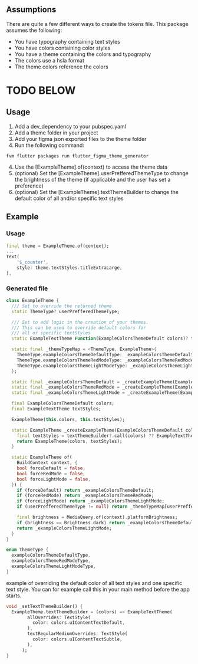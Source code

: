 ## Assumptions

There are quite a few different ways to create the tokens file. This package assumes the following:
- You have typography containing text styles
- You have colors containing color styles
- You have a theme containing the colors and typography
- The colors use a hsla format
- The theme colors reference the colors


# TODO BELOW

## Usage

1. Add a dev_dependency to your pubspec.yaml
1. Add a theme folder in your project
1. Add your figma json exported files to the theme folder
1. Run the following command:

```
fvm flutter packages run flutter_figma_theme_generator
```

4. Use the [ExampleTheme].of(context) to access the theme data
5. (optional) Set the [ExampleTheme].userPrefferedThemeType to change the brightness of the theme (if applicable and the user has set a preference)
6. (optional) Set the [ExampleTheme].textThemeBuilder to change the default color of all and/or specific text styles

## Example

### Usage

```dart
final theme = ExampleTheme.of(context);
...
Text(
    '$_counter',
    style: theme.textStyles.titleExtraLarge,
),
```

### Generated file

```dart
class ExampleTheme {
  /// Set to override the returned theme
  static ThemeType? userPrefferedThemeType;

  /// Set to add logic in the creation of your themes.
  /// This can be used to override default colors for
  /// all or specific textStyles
  static ExampleTextTheme Function(ExampleColorsThemeDefault colors)? textThemeBuilder;

  static final _themeTypeMap = <ThemeType, ExampleTheme>{
    ThemeType.exampleColorsThemeDefaultType: _exampleColorsThemeDefault,
    ThemeType.exampleColorsThemeRedModeType: _exampleColorsThemeRedMode,
    ThemeType.exampleColorsThemeLightModeType: _exampleColorsThemeLightMode,
  };

  static final _exampleColorsThemeDefault = _createExampleTheme(ExampleColorsThemeDefault());
  static final _exampleColorsThemeRedMode = _createExampleTheme(ExampleColorsThemeRedMode.instance);
  static final _exampleColorsThemeLightMode = _createExampleTheme(ExampleColorsThemeLightMode.instance);

  final ExampleColorsThemeDefault colors;
  final ExampleTextTheme textStyles;

  ExampleTheme(this.colors, this.textStyles);

  static ExampleTheme _createExampleTheme(ExampleColorsThemeDefault colors) {
    final textStyles = textThemeBuilder?.call(colors) ?? ExampleTextTheme();
    return ExampleTheme(colors, textStyles);
  }

  static ExampleTheme of(
    BuildContext context, {
    bool forceDefault = false,
    bool forceRedMode = false,
    bool forceLightMode = false,
  }) {
    if (forceDefault) return _exampleColorsThemeDefault;
    if (forceRedMode) return _exampleColorsThemeRedMode;
    if (forceLightMode) return _exampleColorsThemeLightMode;
    if (userPrefferedThemeType != null) return _themeTypeMap[userPrefferedThemeType!]!;

    final brightness = MediaQuery.of(context).platformBrightness;
    if (brightness == Brightness.dark) return _exampleColorsThemeDefault;
    return _exampleColorsThemeLightMode;
  }
}

enum ThemeType {
  exampleColorsThemeDefaultType,
  exampleColorsThemeRedModeType,
  exampleColorsThemeLightModeType,
}
```

example of overriding the default color of all text styles and one specific text style. You can for example call this in your main method before the app starts.

```dart
void _setTextThemeBuilder() {
  ExampleTheme.textThemeBuilder = (colors) => ExampleTextTheme(
        allOverrides: TextStyle(
          color: colors.uIContentTextDefault,
        ),
        textRegularMediumOverrides: TextStyle(
          color: colors.uIContentTextSubtle,
        ),
      );
}
```
